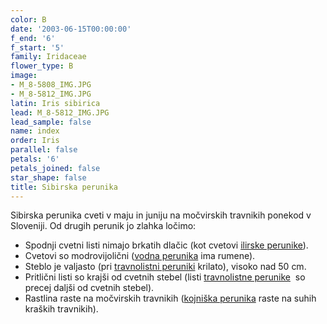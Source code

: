 ```yaml
---
color: B
date: '2003-06-15T00:00:00'
f_end: '6'
f_start: '5'
family: Iridaceae
flower_type: B
image:
- M_8-5808_IMG.JPG
- M_8-5812_IMG.JPG
latin: Iris sibirica
lead: M_8-5812_IMG.JPG
lead_sample: false
name: index
order: Iris
parallel: false
petals: '6'
petals_joined: false
star_shape: false
title: Sibirska perunika
---
```

Sibirska perunika cveti v maju in juniju na močvirskih travnikih ponekod v Sloveniji. Od drugih perunik jo zlahka ločimo:

-   Spodnji cvetni listi nimajo brkatih dlačic (kot cvetovi [ilirske perunike](../IrisPallidaIllyrica(IlirskaPerunika)/si_IrisPallidaIllyrica(IlirskaPerunika).asp)).
-   Cvetovi so modrovijolični ([vodna perunika](../IrisPseudacorus(VodnaPerunika)/si_IrisPseudacorus(VodnaPerunika).asp) ima rumene).
-   Steblo je valjasto (pri [travnolistni peruniki](../IrisGraminea(TravnolistnaPerunika)/TravnolistnaPerunika.asp) krilato), visoko nad 50 cm.
-   Pritlični listi so krajši od cvetnih stebel (listi [travnolistne perunike](../IrisGraminea(TravnolistnaPerunika)/TravnolistnaPerunika.asp)  so precej daljši od cvetnih stebel).
-   Rastlina raste na močvirskih travnikih ([kojniška perunika](../IrisSibiricaErirrhiza(KojniskaPerunika)/si_IrisSibiricaErirrhiza(KojniskaPerunika).asp) raste na suhih kraških travnikih).
